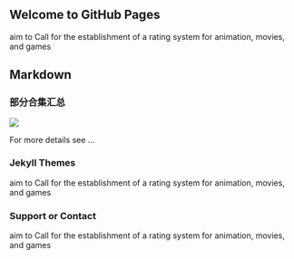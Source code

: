 ## Welcome to GitHub Pages

aim to Call for the establishment of a rating system for animation, movies, and games

## Markdown

### 部分合集汇总

![](D:\onedrive\桌面\妮妮图片.jpg)

For more details see ...

### Jekyll Themes

aim to Call for the establishment of a rating system for animation, movies, and games

### Support or Contact

aim to Call for the establishment of a rating system for animation, movies, and games